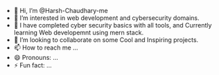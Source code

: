- 👋 Hi, I’m @Harsh-Chaudhary-me
- 👀 I’m interested in web development and cybersecurity domains.
- 🌱 I have completed cyber security basics with all tools, and Currently learning Web developemnt using mern stack.
- 💞️ I’m looking to collaborate on some Cool and Inspiring projects.
- 📫 How to reach me ...
- 😄 Pronouns: ...
- ⚡ Fun fact: ...

<!---
Harsh-Chaudhary-me/Harsh-Chaudhary-me is a ✨ special ✨ repository because its `README.md` (this file) appears on your GitHub profile.
You can click the Preview link to take a look at your changes.
--->
